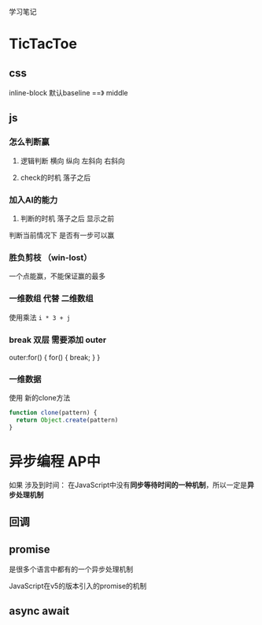 学习笔记

# TicTacToe

## css 
inline-block  默认baseline ==》 middle

## js

### 怎么判断赢
1. 逻辑判断
横向 纵向 左斜向 右斜向

2. check的时机
落子之后

### 加入AI的能力

1. 判断的时机
落子之后 显示之前

判断当前情况下 是否有一步可以赢


### 胜负剪枝 （win-lost）

一个点能赢，不能保证赢的最多



### 一维数组 代替 二维数组

使用乘法 `i * 3 + j`

### break 双层 需要添加 outer

outer:for() {
  for() {
    break;
  }
}

### 一维数据 
使用 新的clone方法
```javascript
function clone(pattern) {
  return Object.create(pattern)
}
```


# 异步编程 AP中

如果 涉及到时间：
在JavaScript中没有**同步等待时间的一种机制**，所以一定是**异步处理机制**

## 回调

## promise
是很多个语言中都有的一个异步处理机制

JavaScript在v5的版本引入的promise的机制

## async await
